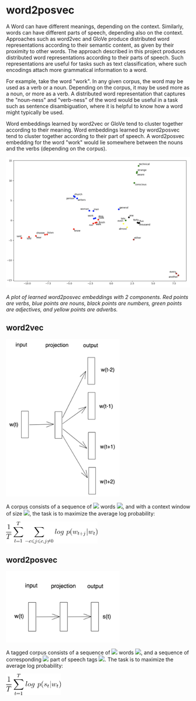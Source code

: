 # word2posvec

A Word can have different meanings, depending on the context. Similarly,
words can have different parts of speech, depending also on the context.
Approaches such as word2vec and GloVe produce distributed word
representations according to their semantic content, as given by their
proximity to other words. The approach described in this project
produces distributed word representations according to their parts of
speech. Such representations are useful for tasks such as text
classification, where such encodings attach more grammatical information
to a word.

For example, take the word "work". In any given corpus, the word may be
used as a verb or a noun. Depending on the corpus, it may be used more
as a noun, or more as a verb. A distributed word representation that
captures the "noun-ness" and "verb-ness" of the word would be useful in
a task such as sentence disambiguation, where it is helpful to know how
a word might typically be used.

Word embeddings learned by word2vec or GloVe tend to cluster together
according to their meaning. Word embeddings learned by word2posvec tend
to cluster together according to their part of speech. A word2posvec
embedding for the word "work" would lie somewhere between the nouns and
the verbs (depending on the corpus).

![Results](resources/brown.top5k.dim2.png)

_A plot of learned word2posvec embeddings with 2 components. Red points are
verbs, blue points are nouns, black points are numbers, green points are
adjectives, and yellow points are adverbs._

## word2vec

<img src="resources/word2vec.png" alt="word2vec" width="310"/>

A corpus consists of a sequence of <img src="https://render.githubusercontent.com/render/math?math=T"/> words
<img src="https://render.githubusercontent.com/render/math?math=w_{1},%20w_{2},...,%20w_{T}"/>,
and with a context window of size <img src="https://render.githubusercontent.com/render/math?math=c"/>,
the task is to maximize the average log probability:

<img src="resources/eqn1.png" alt="\frac{1}{T}\sum_{t=1}^{T}\sum_{-c \leqslant j \leqslant c, j \neq 0}log \ p(w_{t+j}|w_{t})" width="250"/>

## word2posvec

<img src="resources/word2posvec.png" alt="word2posvec" width="310"/>

A tagged corpus consists of a sequence of <img src="https://render.githubusercontent.com/render/math?math=T"/>
words <img src="https://render.githubusercontent.com/render/math?math=w_{1},%20w_{2},...,%20w_{T}"/>,
and a sequence of corresponding <img src="https://render.githubusercontent.com/render/math?math=T"/>
part of speech tags <img src="https://render.githubusercontent.com/render/math?math=s_{1},%20s_{2},...,%20s_{T}"/>.
The task is to maximize the average log probability:

<img src="resources/eqn2.png" alt="\frac{1}{T}\sum_{t=1}^{T}log \ p(s_{t}|w_{t})" width="150"/>
